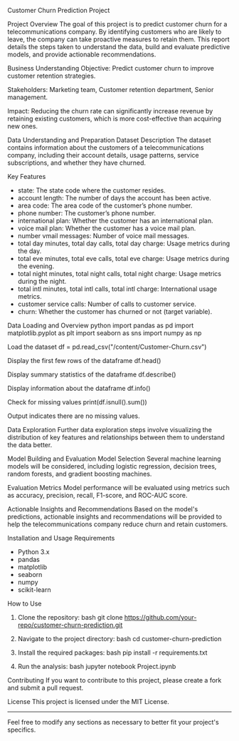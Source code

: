 
Customer Churn Prediction Project

Project Overview
The goal of this project is to predict customer churn for a telecommunications company. By identifying customers who are likely to leave, the company can take proactive measures to retain them. This report details the steps taken to understand the data, build and evaluate predictive models, and provide actionable recommendations.

 Business Understanding
Objective: Predict customer churn to improve customer retention strategies.

Stakeholders: Marketing team, Customer retention department, Senior management.

Impact: Reducing the churn rate can significantly increase revenue by retaining existing customers, which is more cost-effective than acquiring new ones.

 Data Understanding and Preparation
 Dataset Description
The dataset contains information about the customers of a telecommunications company, including their account details, usage patterns, service subscriptions, and whether they have churned.

 Key Features
- state: The state code where the customer resides.
- account length: The number of days the account has been active.
- area code: The area code of the customer’s phone number.
- phone number: The customer’s phone number.
- international plan: Whether the customer has an international plan.
- voice mail plan: Whether the customer has a voice mail plan.
- number vmail messages: Number of voice mail messages.
- total day minutes, total day calls, total day charge: Usage metrics during the day.
- total eve minutes, total eve calls, total eve charge: Usage metrics during the evening.
- total night minutes, total night calls, total night charge: Usage metrics during the night.
- total intl minutes, total intl calls, total intl charge: International usage metrics.
- customer service calls: Number of calls to customer service.
- churn: Whether the customer has churned or not (target variable).

 Data Loading and Overview
python
import pandas as pd
import matplotlib.pyplot as plt
import seaborn as sns
import numpy as np

 Load the dataset
df = pd.read_csv("/content/Customer-Churn.csv")

 Display the first few rows of the dataframe
df.head()

 Display summary statistics of the dataframe
df.describe()

 Display information about the dataframe
df.info()

 Check for missing values
print(df.isnull().sum())

Output indicates there are no missing values.

 Data Exploration
Further data exploration steps involve visualizing the distribution of key features and relationships between them to understand the data better.

 Model Building and Evaluation
 Model Selection
Several machine learning models will be considered, including logistic regression, decision trees, random forests, and gradient boosting machines. 

 Evaluation Metrics
Model performance will be evaluated using metrics such as accuracy, precision, recall, F1-score, and ROC-AUC score.

 Actionable Insights and Recommendations
Based on the model's predictions, actionable insights and recommendations will be provided to help the telecommunications company reduce churn and retain customers.

 Installation and Usage
 Requirements
- Python 3.x
- pandas
- matplotlib
- seaborn
- numpy
- scikit-learn

 How to Use
1. Clone the repository:
   bash
   git clone https://github.com/your-repo/customer-churn-prediction.git
   
2. Navigate to the project directory:
   bash
   cd customer-churn-prediction
   
3. Install the required packages:
   bash
   pip install -r requirements.txt
   
4. Run the analysis:
   bash
   jupyter notebook Project.ipynb
   

 Contributing
If you want to contribute to this project, please create a fork and submit a pull request.

 License
This project is licensed under the MIT License.

---

Feel free to modify any sections as necessary to better fit your project's specifics.
